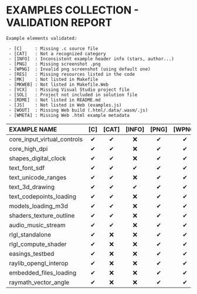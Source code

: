 # EXAMPLES COLLECTION - VALIDATION REPORT

```
Example elements validated:

 - [C]     : Missing .c source file
 - [CAT]   : Not a recognized category
 - [INFO]  : Inconsistent example header info (stars, author...)
 - [PNG]   : Missing screenshot .png
 - [WPNG]  : Invalid png screenshot (using default one)
 - [RES]   : Missing resources listed in the code
 - [MK]    : Not listed in Makefile
 - [MKWEB] : Not listed in Makefile.Web
 - [VCX]   : Missing Visual Studio project file
 - [SOL]   : Project not included in solution file
 - [RDME]  : Not listed in README.md
 - [JS]    : Not listed in Web (examples.js)
 - [WOUT]  : Missing Web build (.html/.data/.wasm/.js)
 - [WMETA] : Missing Web .html example metadata
```
| **EXAMPLE NAME**                 | [C] | [CAT]| [INFO]|[PNG]|[WPNG]| [RES]| [MK] |[MKWEB]| [VCX]| [SOL]|[RDME]|[JS] | [WOUT]|[WMETA]|
|:---------------------------------|:---:|:----:|:-----:|:---:|:----:|:----:|:----:|:-----:|:----:|:----:|:----:|:---:|:-----:|:-----:|
| core_input_virtual_controls      |  ✔ |  ✔  |  ❌  |  ✔ |  ✔  |  ✔  |  ✔ |   ✔  |  ✔  |  ✔ |  ✔  |  ✔ |  ✔  |  ✔  |
| core_high_dpi                    |  ✔ |  ✔  |  ❌  |  ✔ |  ✔  |  ✔  |  ✔ |   ✔  |  ✔  |  ✔ |  ✔  |  ✔ |  ✔  |  ✔  |
| shapes_digital_clock             |  ✔ |  ✔  |  ❌  |  ✔ |  ✔  |  ✔  |  ✔ |   ✔  |  ✔  |  ✔ |  ✔  |  ✔ |  ✔  |  ✔  |
| text_font_sdf                    |  ✔ |  ✔  |  ✔  |  ✔ |  ✔  |  ❌  |  ✔ |   ✔  |  ✔  |  ✔ |  ✔  |  ✔ |  ✔  |  ✔  |
| text_unicode_ranges              |  ✔ |  ✔  |  ❌  |  ✔ |  ✔  |  ✔  |  ✔ |   ✔  |  ✔  |  ✔ |  ✔  |  ✔ |  ✔  |  ✔  |
| text_3d_drawing                  |  ✔ |  ✔  |  ✔  |  ✔ |  ✔  |  ❌  |  ✔ |   ✔  |  ✔  |  ✔ |  ✔  |  ✔ |  ✔  |  ✔  |
| text_codepoints_loading          |  ✔ |  ✔  |  ❌  |  ✔ |  ✔  |  ✔  |  ✔ |   ✔  |  ✔  |  ✔ |  ✔  |  ✔ |  ✔  |  ✔  |
| models_loading_m3d               |  ✔ |  ✔  |  ❌  |  ✔ |  ✔  |  ✔  |  ✔ |   ✔  |  ✔  |  ✔ |  ✔  |  ✔ |  ✔  |  ✔  |
| shaders_texture_outline          |  ✔ |  ✔  |  ❌  |  ✔ |  ✔  |  ✔  |  ✔ |   ✔  |  ✔  |  ✔ |  ✔  |  ✔ |  ✔  |  ✔  |
| audio_music_stream               |  ✔ |  ✔  |  ❌  |  ✔ |  ✔  |  ✔  |  ✔ |   ✔  |  ✔  |  ✔ |  ✔  |  ✔ |  ✔  |  ✔  |
| rlgl_standalone                  |  ✔ |  ❌  |  ❌  |  ✔ |  ✔  |  ✔  |  ✔ |   ✔  |  ✔  |  ✔ |  ✔  |  ✔ |  ✔  |  ✔  |
| rlgl_compute_shader              |  ✔ |  ❌  |  ❌  |  ✔ |  ✔  |  ✔  |  ✔ |   ✔  |  ✔  |  ✔ |  ✔  |  ✔ |  ✔  |  ✔  |
| easings_testbed                  |  ✔ |  ❌  |  ❌  |  ✔ |  ✔  |  ✔  |  ✔ |   ✔  |  ✔  |  ✔ |  ✔  |  ✔ |  ✔  |  ✔  |
| raylib_opengl_interop            |  ✔ |  ❌  |  ❌  |  ✔ |  ✔  |  ❌  |  ✔ |   ✔  |  ✔  |  ❌ |  ✔  |  ✔ |  ✔  |  ✔  |
| embedded_files_loading           |  ✔ |  ❌  |  ❌  |  ✔ |  ✔  |  ❌  |  ✔ |   ✔  |  ✔  |  ✔ |  ✔  |  ✔ |  ✔  |  ✔  |
| raymath_vector_angle             |  ✔ |  ❌  |  ❌  |  ✔ |  ✔  |  ✔  |  ✔ |   ✔  |  ✔  |  ❌ |  ✔  |  ✔ |  ✔  |  ✔  |
